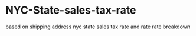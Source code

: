 # NYC-State-sales-tax-rate
based on shipping address nyc state sales tax rate and rate rate breakdown
